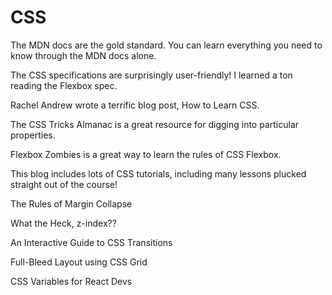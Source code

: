 # CSS

The MDN docs are the gold standard. You can learn everything you need to know through the MDN docs alone.

The CSS specifications are surprisingly user-friendly! I learned a ton reading the Flexbox spec.

Rachel Andrew wrote a terrific blog post, How to Learn CSS.

The CSS Tricks Almanac is a great resource for digging into particular properties.

Flexbox Zombies is a great way to learn the rules of CSS Flexbox.

This blog includes lots of CSS tutorials, including many lessons plucked straight out of the course!

The Rules of Margin Collapse

What the Heck, z-index??

An Interactive Guide to CSS Transitions

Full-Bleed Layout using CSS Grid

CSS Variables for React Devs

